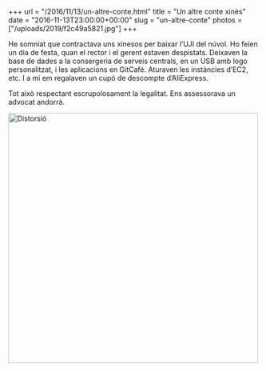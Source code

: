 +++
url = "/2016/11/13/un-altre-conte.html"
title = "Un altre conte xinès"
date = "2016-11-13T23:00:00+00:00"
slug = "un-altre-conte"
photos = ["/uploads/2019/f2c49a5821.jpg"]
+++

He somniat que contractava uns xinesos per baixar l’UJI del núvol. Ho feien un dia de festa, quan el rector i el gerent estaven despistats. Deixaven la base de dades a la consergeria de serveis centrals, en un USB amb logo personalitzat, i les aplicacions en GitCafé. Aturaven les instàncies d’EC2, etc. I a mi em regalaven un cupó de descompte d’AliExpress.

Tot això respectant escrupolosament la legalitat. Ens assessorava un advocat andorrà.

<a data-flickr-embed="true" href="https://www.flickr.com/photos/carlesbellver/30652528920/in/dateposted-public/" title="Distorsió"><img src="/uploads/2019/f2c49a5821.jpg" width="500" height="500" alt="Distorsió" /></a><script async="" src="//embedr.flickr.com/assets/client-code.js" charset="utf-8"></script>
